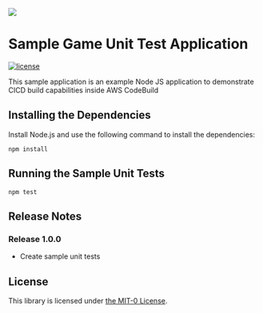 ![](https://codebuild.us-west-2.amazonaws.com/badges?uuid=eyJlbmNyeXB0ZWREYXRhIjoiZnZ2eEFtcXJxdjZlYXpkYSt2elNFQ3I0NFRTQ3Ric1BkNEJZM0JBc2FWeGlqNUR3Zm5VTCszSDZ1bERGTVBQNDZQdW9GRDdIK0wrZHNsUEdvc1B2aG5VPSIsIml2UGFyYW1ldGVyU3BlYyI6ImU2alRlZG1Qc3B6QlFHM3giLCJtYXRlcmlhbFNldFNlcmlhbCI6MX0%3D&branch=main)
# Sample Game Unit Test Application
[![license](https://img.shields.io/badge/license-MIT-green)](https://github.com/scttzth/node-js-game-app-unit-tests/blob/main/LICENSE)

This sample application is an example Node JS application to demonstrate CICD build capabilities inside AWS CodeBuild

## Installing the Dependencies

Install Node.js and use the following command to install the dependencies:

```
npm install
```

## Running the Sample Unit Tests

```
npm test
```

## Release Notes
### Release 1.0.0

* Create sample unit tests

## License

This library is licensed under [the MIT-0 License](https://github.com/aws/mit-0).
